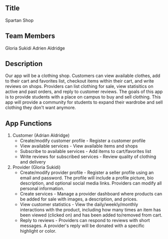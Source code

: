 ## Title
Spartan Shop

## Team Members
Gloria Sukidi
Adrien Aldridge 

## Description
Our app will be a clothing shop. Customers can view available clothes, add to their cart and favorites list, checkout items within their cart, and write reviews on shops. Providers can list clothing for sale, view statisitics on active and past orders, and reply to customer reviews. The goals of this app is to provide students with a place on campus to buy and sell clothing. This app will provide a community for students to expand their wardrobe and sell clothing they don't want anymore.

## App Functions

1. Customer (Adrian Aldridge)
    - Create/modify customer profile - Register a customer profile
    - View available services - View available items and shops 
    - Subscribe to available services - Add items to cart/favorites list 
    - Write reviews for subscribed services - Review quality of clothing and delivery
2. Provider (Gloria Sukidi)
    - Create/modify provider profile - Register a seller profile using an email and password. The profile will include a profile picture, bio description, and optional social media links. Providers can modify all personal information.
    - Create services - Manage a provider dashboard where products can be added for sale with images, a description, and prices.
    - View customer statistics - View the daily/weekly/monthly interactions with the product, including how many times an item has been viewed (clicked on) and has been added to/removed from cart.
    - Reply to reviews - Providers can respond to reviews with short messages. A provider's reply will be donated with a specific highlight or color.

